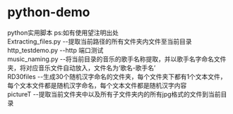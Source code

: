 # python-demo
python实用脚本 ps:如有使用望注明出处\
Extracting_files.py --提取当前路径的所有文件夹内文件至当前目录 \
http_testdemo.py --http 端口测试 \
music_naming.py --将当前目录的音乐的歌手名称提取，并以歌手名字命名文件夹，将对应音乐文件自动放入，文件名为‘歌名-歌手名’ \
RD30files --生成30个随机汉字命名的文件夹，每个文件夹下都有1个文本文件，每个文本文件都是随机汉字命名，每个文本文件都是随机汉字内容 \
pictureT --提取当前文件夹中以及所有子文件夹内的所有jpg格式的文件到当前目录
